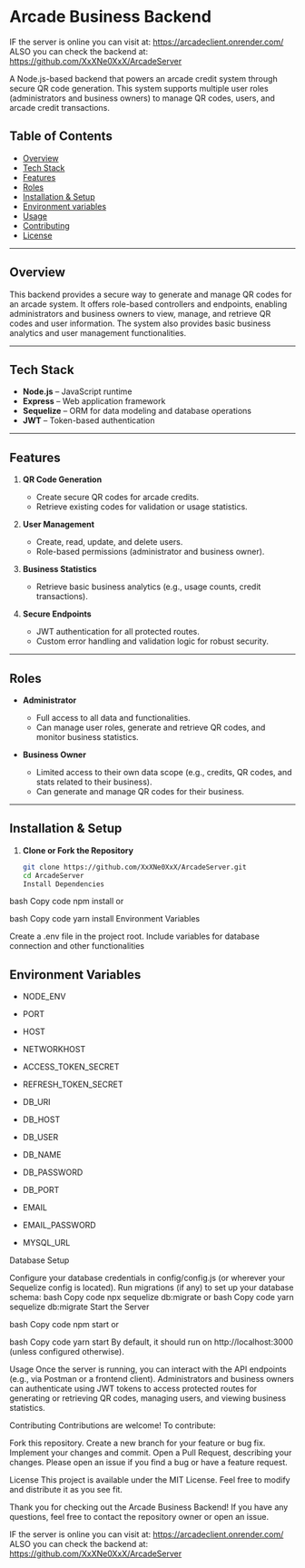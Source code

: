# Arcade Business Backend

IF the server is online you can visit at:
https://arcadeclient.onrender.com/
ALSO you can check the backend at:
https://github.com/XxXNe0XxX/ArcadeServer

A Node.js-based backend that powers an arcade credit system through secure QR code generation. This system supports multiple user roles (administrators and business owners) to manage QR codes, users, and arcade credit transactions.

## Table of Contents

- [Overview](#overview)
- [Tech Stack](#tech-stack)
- [Features](#features)
- [Roles](#roles)
- [Installation & Setup](#installation--setup)
- [Environment variables](#environment--variables)
- [Usage](#usage)
- [Contributing](#contributing)
- [License](#license)

---

## Overview

This backend provides a secure way to generate and manage QR codes for an arcade system. It offers role-based controllers and endpoints, enabling administrators and business owners to view, manage, and retrieve QR codes and user information. The system also provides basic business analytics and user management functionalities.

---

## Tech Stack

- **Node.js** – JavaScript runtime
- **Express** – Web application framework
- **Sequelize** – ORM for data modeling and database operations
- **JWT** – Token-based authentication

---

## Features

1. **QR Code Generation**

   - Create secure QR codes for arcade credits.
   - Retrieve existing codes for validation or usage statistics.

2. **User Management**

   - Create, read, update, and delete users.
   - Role-based permissions (administrator and business owner).

3. **Business Statistics**

   - Retrieve basic business analytics (e.g., usage counts, credit transactions).

4. **Secure Endpoints**
   - JWT authentication for all protected routes.
   - Custom error handling and validation logic for robust security.

---

## Roles

- **Administrator**

  - Full access to all data and functionalities.
  - Can manage user roles, generate and retrieve QR codes, and monitor business statistics.

- **Business Owner**
  - Limited access to their own data scope (e.g., credits, QR codes, and stats related to their business).
  - Can generate and manage QR codes for their business.

---

## Installation & Setup

1. **Clone or Fork the Repository**
   ```bash
   git clone https://github.com/XxXNe0XxX/ArcadeServer.git
   cd ArcadeServer
   Install Dependencies
   ```

bash
Copy code
npm install
or

bash
Copy code
yarn install
Environment Variables

Create a .env file in the project root.
Include variables for database connection and other functionalities

## Environment Variables

- NODE_ENV
- PORT
- HOST
- NETWORKHOST
- ACCESS_TOKEN_SECRET
- REFRESH_TOKEN_SECRET

- DB_URI
- DB_HOST
- DB_USER
- DB_NAME
- DB_PASSWORD
- DB_PORT

- EMAIL
- EMAIL_PASSWORD
- MYSQL_URL

Database Setup

Configure your database credentials in config/config.js (or wherever your Sequelize config is located).
Run migrations (if any) to set up your database schema:
bash
Copy code
npx sequelize db:migrate
or
bash
Copy code
yarn sequelize db:migrate
Start the Server

bash
Copy code
npm start
or

bash
Copy code
yarn start
By default, it should run on http://localhost:3000 (unless configured otherwise).

Usage
Once the server is running, you can interact with the API endpoints (e.g., via Postman or a frontend client). Administrators and business owners can authenticate using JWT tokens to access protected routes for generating or retrieving QR codes, managing users, and viewing business statistics.

Contributing
Contributions are welcome! To contribute:

Fork this repository.
Create a new branch for your feature or bug fix.
Implement your changes and commit.
Open a Pull Request, describing your changes.
Please open an issue if you find a bug or have a feature request.

License
This project is available under the MIT License. Feel free to modify and distribute it as you see fit.

Thank you for checking out the Arcade Business Backend!
If you have any questions, feel free to contact the repository owner or open an issue.

IF the server is online you can visit at:
https://arcadeclient.onrender.com/
ALSO you can check the backend at:
https://github.com/XxXNe0XxX/ArcadeServer
